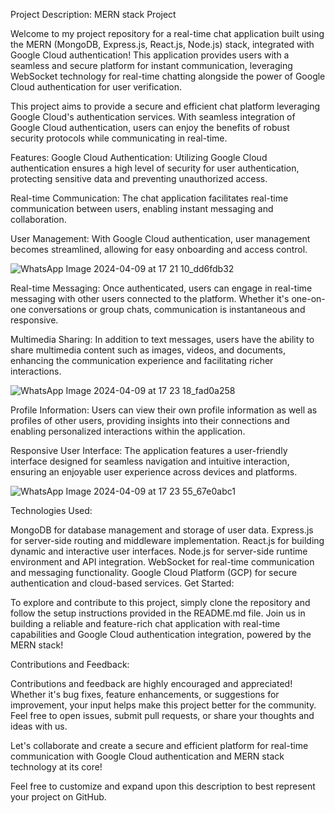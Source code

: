 Project Description:  MERN stack Project

Welcome to my project repository for a real-time chat application built using the MERN (MongoDB, Express.js, React.js, Node.js) stack, integrated with Google Cloud authentication! This application provides users with a seamless and secure platform for instant communication, leveraging WebSocket technology for real-time chatting alongside the power of Google Cloud authentication for user verification.


This project aims to provide a secure and efficient chat platform leveraging Google Cloud's authentication services. With seamless integration of Google Cloud authentication, users can enjoy the benefits of robust security protocols while communicating in real-time.

Features:
Google Cloud Authentication: Utilizing Google Cloud authentication ensures a high level of security for user authentication, protecting sensitive data and preventing unauthorized access.

Real-time Communication: The chat application facilitates real-time communication between users, enabling instant messaging and collaboration.

User Management: With Google Cloud authentication, user management becomes streamlined, allowing for easy onboarding and access control.

![WhatsApp Image 2024-04-09 at 17 21 10_dd6fdb32](https://github.com/ChinmayW72/Real-Time-Chat-Application/assets/159627244/04821bdd-ae9b-431f-a084-04118a7b44f3)


Real-time Messaging: Once authenticated, users can engage in real-time messaging with other users connected to the platform. Whether it's one-on-one conversations or group chats, communication is instantaneous and responsive.

Multimedia Sharing: In addition to text messages, users have the ability to share multimedia content such as images, videos, and documents, enhancing the communication experience and facilitating richer interactions.

![WhatsApp Image 2024-04-09 at 17 23 18_fad0a258](https://github.com/ChinmayW72/Real-Time-Chat-Application/assets/159627244/e33e5a78-56af-4fe0-9c3a-28c743a6fc02)

Profile Information: Users can view their own profile information as well as profiles of other users, providing insights into their connections and enabling personalized interactions within the application.

Responsive User Interface: The application features a user-friendly interface designed for seamless navigation and intuitive interaction, ensuring an enjoyable user experience across devices and platforms.

![WhatsApp Image 2024-04-09 at 17 23 55_67e0abc1](https://github.com/ChinmayW72/Real-Time-Chat-Application/assets/159627244/d05a8ee4-fd5a-44ef-8b8f-205216ffb200)

Technologies Used:

MongoDB for database management and storage of user data.
Express.js for server-side routing and middleware implementation.
React.js for building dynamic and interactive user interfaces.
Node.js for server-side runtime environment and API integration.
WebSocket for real-time communication and messaging functionality.
Google Cloud Platform (GCP) for secure authentication and cloud-based services.
Get Started:

To explore and contribute to this project, simply clone the repository and follow the setup instructions provided in the README.md file. Join us in building a reliable and feature-rich chat application with real-time capabilities and Google Cloud authentication integration, powered by the MERN stack!

Contributions and Feedback:

Contributions and feedback are highly encouraged and appreciated! Whether it's bug fixes, feature enhancements, or suggestions for improvement, your input helps make this project better for the community. Feel free to open issues, submit pull requests, or share your thoughts and ideas with us.

Let's collaborate and create a secure and efficient platform for real-time communication with Google Cloud authentication and MERN stack technology at its core!

Feel free to customize and expand upon this description to best represent your project on GitHub.




